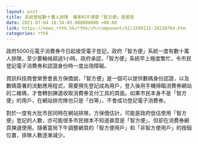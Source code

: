 ```yaml
---
layout: post
title: 系統曾經數十萬人排隊　專家料不清楚「智方便」是甚麼
date: 2021-07-04 18:34:03.000000000 +08:00
link: https://news.rthk.hk/rthk/ch/component/k2/1599115-20210704.htm
categories: rthk
---
```


政府5000元電子消費券今日起接受電子登記，政府「智方便」系統一度有數十萬人排隊，至少要輪候超過1小時。政府承認，「智方便」系統早上極度繁忙，令市民登記電子消費券和認證身份時一度出現障礙。

資訊科技商會榮譽會長方保僑說，「智方便」是一個可以提供數碼身份認證，以及數碼簽署的流動應用程式，需要預先登記成為用戶，登入後用手機掃瞄消費券網站的二維碼，才會轉到揀選收取消費券支付工具的頁面。如果市民本身不是「智方便」的用戶，在網站排完隊也只是「白等」，不會成功登記電子消費券。

對於一度有大批市民同時在網站排隊，方保僑估計，可能是政府低估使用「智方便」登記的人數，亦可能很多市民根本不知道甚麼是「智方便」，但卻在消費券網頁揀選使用。隨著當局下午調整網頁的「智方便用戶」和「非智方便用戶」的按鈕位置，排隊人數逐漸減少。
